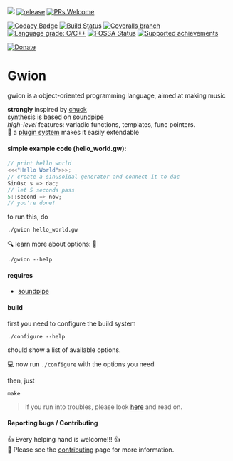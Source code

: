 ![](https://img.shields.io/badge/language-C-yellowgreen.svg)
[![release](http://github-release-version.herokuapp.com/github/fennecdjay/Gwion/release.svg)](https://github.com/fennecdjay/Gwion/releases/latest)
[![PRs Welcome](https://img.shields.io/badge/PRs-welcome-brightgreen.svg)](http://makeapullrequest.com)


[![Codacy Badge](https://api.codacy.com/project/badge/Grade/7669efe4c1c84b888cea5885201c79ae)](https://www.codacy.com/app/fennecdjay/Gwion?utm_source=github.com&utm_medium=referral&utm_content=fennecdjay/Gwion&utm_campaign=badger)
[![Build Status](https://travis-ci.org/fennecdjay/Gwion.svg?branch=master)](https://travis-ci.org/fennecdjay/Gwion)
[![Coveralls branch](https://img.shields.io/coveralls/fennecdjay/Gwion/master.svg)](https://coveralls.io/github/fennecdjay/Gwion?branch=master)
[![Language grade: C/C++](https://img.shields.io/lgtm/grade/cpp/g/fennecdjay/Gwion.svg?logo=lgtm&logoWidth=18)](https://lgtm.com/projects/g/fennecdjay/Gwion/context:cpp)
[![FOSSA Status](https://app.fossa.io/api/projects/git%2Bgithub.com%2Ffennecdjay%2FGwion.svg?type=shield)](https://app.fossa.io/projects/git%2Bgithub.com%2Ffennecdjay%2FGwion?ref=badge_shield)
[![Supported achievements](http://achievibit.kibibit.io/achievementsShield)](https://achievibit.kibibit.io)
<!--[![Income](https://img.shields.io/liberapay/receives/Liberapay.svg)](https://liberapay.com/Liberapay)-->
[![Donate](https://liberapay.com/assets/widgets/donate.svg)](https://liberapay.com/fennecdjay/donate)
# Gwion
gwion is a object-oriented programming language, aimed at making music

**strongly** inspired by [chuck](http://chuck.stanford.edu/)  
synthesis is based on [soundpipe](http://paulbatchelor.github.io/proj/soundpipe.html)  
*high-level* features: variadic functions, templates, func pointers.  
:gift: a [plugin system](https://github.com/fennecdjay/Gwion-plug) makes it easily extendable
<!--TODO: link to plugin DOC rather than repo -->

#### simple example code (hello_world.gw):

```cpp
// print hello world
<<<"Hello World">>>;
// create a sinusoidal generator and connect it to dac  
SinOsc s => dac;  
// let 5 seconds pass  
5::second => now;  
// you're done!
```
to run this, do

```sh
./gwion hello_world.gw
```

:mag: learn more about options: :mag_right:

```
./gwion --help
```

#### requires

* [soundpipe](https://github.com/PaulBatchelor/Soundpipe)

#### build

first you need to configure the build system

```
./configure --help
```
should show a list of available options.

:computer: now run `./configure` with the options you need

then, just
```
make
```

> if you run into troubles, please look [here](https://github.com/fennecdjay/Gwion/blob/master/docs/Building.md) and read on.

#### Reporting bugs / Contributing

:+1: Every helping hand is welcome!!! :+1:  
:book: Please see the [contributing](.github/CONTRIBUTING.md) page for more information.
